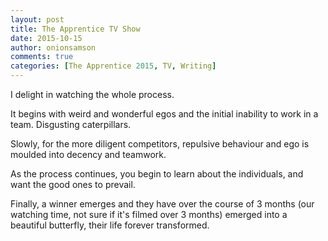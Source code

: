 ```yaml
---
layout: post
title: The Apprentice TV Show
date: 2015-10-15
author: onionsamson
comments: true
categories: [The Apprentice 2015, TV, Writing]
---
```

<p>I delight in watching the whole process. </p>

<p>It begins with weird and wonderful egos and the initial inability to work in a team. Disgusting caterpillars.</p>

<p>Slowly, for the more diligent competitors, repulsive behaviour and ego is moulded into decency and teamwork. </p>

<p>As the process continues, you begin to learn about the individuals, and want the good ones to prevail. </p>

<p>Finally, a winner emerges and they have over the course of 3 months (our watching time, not sure if it's filmed over 3 months) emerged into a beautiful butterfly, their life forever transformed. </p>
